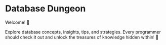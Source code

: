 # Database Dungeon

Welcome! 🏰

 Explore database concepts, insights, tips, and strategies. Every programmer should check it out and unlock the treasures of knowledge hidden within! 💎



